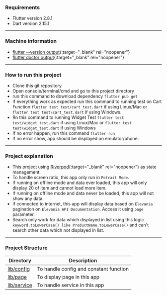 ###  Requirements
- Flutter version 2.8.1
- Dart version 2.15.1
___
### Machine information
- [flutter --version output](flutter_version.md){:target="_blank" rel="noopener"}
- [flutter doctor output](flutter_doctor.md){:target="_blank" rel="noopener"}
___
### How to run this project
- Clone this git repository
- Open console/terminal/cmd and go to this project directory
- run this command to download dependency `flutter pub get`
- If everything work as expected run this command to running test on Cart Function `flutter test test/cart_test.dart` if using Linux/Mac or `flutter test test\cart_test.dart` if using Windows.
- Rn this command to running Widget Test `flutter test test/widget_test.dart` if using Linux/Mac or `flutter test test\widget_test.dart` if using Windows
- If no error happen, run this command `flutter run`
- If no error show, app should be displayed on emulator/phone.
___
### Project explanation
- This project using [Riverpod](https://riverpod.dev/){:target="_blank" rel="noopener"} as state management.
- To handle screen ratio, this app only run in `Potrait Mode`.
- If running on offline mode and data ever loaded, this app will only display 20 of item and cannot load more item.
- If running on offline mode and data never be loaded, this app will not show any data.
- If connected to internet, this app will display data based on `Elevania` pagination on `Elevania API Documentation`. Access it using `page` parameter.
- Search only work for data which displayed in list using this logic `keyword.toLowerCase() like ProductName.toLowerCase()` and can't search other data which not displayed in list.
___
### Project Structure
|Directory|Description|
|--|--|
| [lib/config](lib/config) | To handle config and constant function |
| [lib/page](lib/page) | To display page in this app |
| [lib/service](lib/service) | To handle service in this app |

